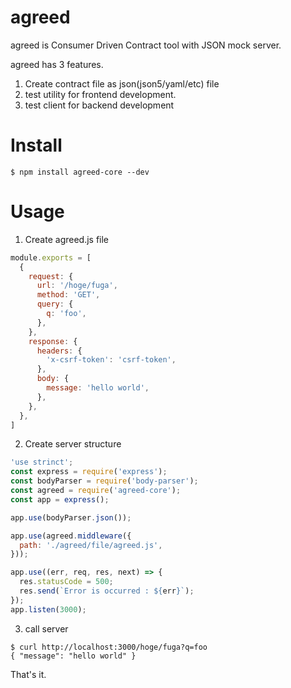 agreed
====================

agreed is Consumer Driven Contract tool with JSON mock server.

agreed has 3 features.

1. Create contract file as json(json5/yaml/etc) file
1. test utility for frontend development.
1. test client for backend development

# Install

```
$ npm install agreed-core --dev
```

# Usage

1. Create agreed.js file

```javascript
module.exports = [
  {
    request: {
      url: '/hoge/fuga',
      method: 'GET',
      query: {
        q: 'foo',
      },
    },
    response: {
      headers: {
        'x-csrf-token': 'csrf-token', 
      },
      body: {
        message: 'hello world',
      },
    },
  },
]
```

2. Create server structure

```javascript
'use strinct';
const express = require('express');
const bodyParser = require('body-parser');
const agreed = require('agreed-core');
const app = express();

app.use(bodyParser.json());

app.use(agreed.middleware({
  path: './agreed/file/agreed.js',
}));

app.use((err, req, res, next) => {
  res.statusCode = 500;
  res.send(`Error is occurred : ${err}`);
});
app.listen(3000);

```

3. call server

```
$ curl http://localhost:3000/hoge/fuga?q=foo
{ "message": "hello world" }
```

That's it.


